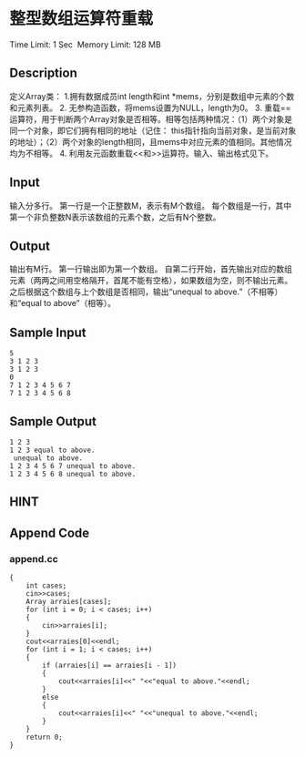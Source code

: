 # 整型数组运算符重载
Time Limit: 1 Sec  Memory Limit: 128 MB


## Description
定义Array类：
1.拥有数据成员int length和int *mems，分别是数组中元素的个数和元素列表。
2. 无参构造函数，将mems设置为NULL，length为0。
3. 重载==运算符，用于判断两个Array对象是否相等。相等包括两种情况：（1）两个对象是同一个对象，即它们拥有相同的地址（记住： this指针指向当前对象，是当前对象的地址）；（2）两个对象的length相同，且mems中对应元素的值相同。其他情况均为不相等。
4. 利用友元函数重载<<和>>运算符。输入、输出格式见下。


## Input
输入分多行。
第一行是一个正整数M，表示有M个数组。
每个数组是一行，其中第一个非负整数N表示该数组的元素个数，之后有N个整数。


## Output
输出有M行。
第一行输出即为第一个数组。
自第二行开始，首先输出对应的数组元素（两两之间用空格隔开，首尾不能有空格），如果数组为空，则不输出元素。之后根据这个数组与上个数组是否相同，输出“unequal to above.”（不相等）和“equal to above”（相等）。


## Sample Input
```
5
3 1 2 3
3 1 2 3
0
7 1 2 3 4 5 6 7
7 1 2 3 4 5 6 8

```
## Sample Output
```
1 2 3
1 2 3 equal to above.
 unequal to above.
1 2 3 4 5 6 7 unequal to above.
1 2 3 4 5 6 8 unequal to above.

```

## HINT


## Append Code
### append.cc
```cppint main()
{
    int cases;
    cin>>cases;
    Array arraies[cases];
    for (int i = 0; i < cases; i++)
    {
        cin>>arraies[i];
    }
    cout<<arraies[0]<<endl;
    for (int i = 1; i < cases; i++)
    {
        if (arraies[i] == arraies[i - 1])
        {
            cout<<arraies[i]<<" "<<"equal to above."<<endl;
        }
        else
        {
            cout<<arraies[i]<<" "<<"unequal to above."<<endl;
        }
    }
    return 0;
}
```
